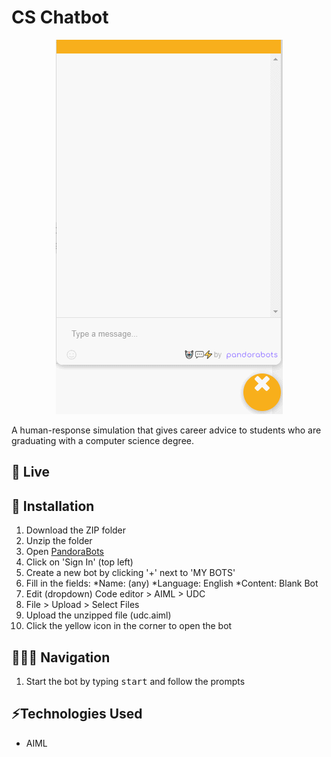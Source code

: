 # CS Chatbot
<p align="center">
  <img src="cs-chatbot.gif" style="height: 60%;" />
</p>
A human-response simulation that gives career advice to students who are graduating with a computer science degree.

## 🔗 Live

## 🔧 Installation
1. Download the ZIP folder
2. Unzip the folder
3. Open [PandoraBots](https://home.pandorabots.com/)
4. Click on 'Sign In' (top left)
5. Create a new bot by clicking '+' next to 'MY BOTS'
6. Fill in the fields:
  *Name: (any)
  *Language: English
  *Content: Blank Bot
7. Edit (dropdown) Code editor > AIML > UDC
8. File > Upload > Select Files
9. Upload the unzipped file (udc.aiml)
10. Click the yellow icon in the corner to open the bot

## 👩🏻‍💻 Navigation
1. Start the bot by typing <kbd>start</kbd> and follow the prompts

## ⚡️Technologies Used
* AIML
